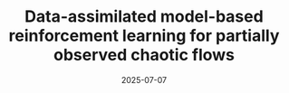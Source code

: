 ---
title: "Data-assimilated model-based reinforcement learning for partially observed chaotic flows"
collection: publications
category: conferences
permalink: /publication/2025-iccs
excerpt: "We propose a framework, Data-assimilated Model-based Reinforcement Learning (DA-MBRL), to tackle control from partial noisy observations. The framework combines a predictive data-driven model of the system, ensemble-based data assimilation for state estimation, and reinforcement learning for control."
date: 2025-07-07
venue: "25th International Conference on Computational Science (to appear)"
# slidesurl: 'http://academicpages.github.io/files/slides1.pdf'
doiurl: "https://arxiv.org/abs/2504.16588"
paperurl: "https://arxiv.org/pdf/2504.16588"
repourl: "https://github.com/MagriLab/DA-RL"
# citation: ''
---